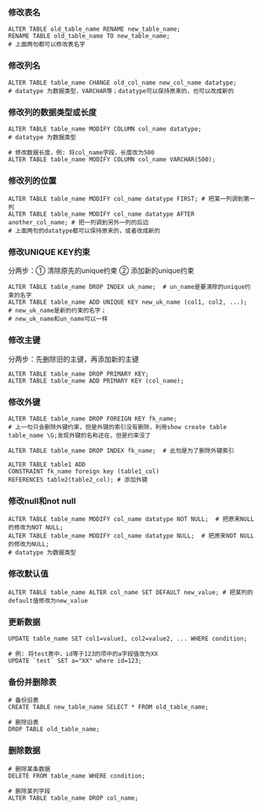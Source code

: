 ### 修改表名
```mysql
ALTER TABLE old_table_name RENAME new_table_name;
RENAME TABLE old_table_name TO new_table_name;
# 上面两句都可以修改表名字
```

### 修改列名
```mysql
ALTER TABLE table_name CHANGE old_col_name new_col_name datatype; 
# datatype 为数据类型，VARCHAR等；datatype可以保持原来的，也可以改成新的
```

### 修改列的数据类型或长度
```mysql
ALTER TABLE table_name MODIFY COLUMN col_name datatype;
# datatype 为数据类型

# 修改数据长度，例: 将col_name字段，长度改为500
ALTER TABLE table_name MODIFY COLUMN col_name VARCHAR(500); 
```

### 修改列的位置
```mysql
ALTER TABLE table_name MODIFY col_name datatype FIRST; # 把某一列调到第一列
ALTER TABLE table_name MODIFY col_name datatype AFTER another_col_name; # 把一列调到另外一列的后边
# 上面两句的datatype都可以保持原来的，或者改成新的
```

### 修改UNIQUE KEY约束
分两步：① 清除原先的unique约束  ② 添加新的unique约束

```mysql
ALTER TABLE table_name DROP INDEX uk_name;  # un_name是要清除的unique约束的名字
ALTER TABLE table_name ADD UNIQUE KEY new_uk_name (col1, col2, ...);   # new_uk_name是新的约束的名字；
# new_uk_name和un_name可以一样
```
### 修改主键
分两步：先删除旧的主键，再添加新的主键

```mysql
ALTER TABLE table_name DROP PRIMARY KEY;
ALTER TABLE table_name ADD PRIMARY KEY (col_name);
```

### 修改外键
```mysql
ALTER TABLE table_name DROP FOREIGN KEY fk_name; 
# 上一句只会删除外键约束，但是外键的索引没有删除，利用show create table table_name \G;发现外键的名称还在，但是约束没了

ALTER TABLE table_name DROP INDEX fk_name;  # 此句是为了删除外键索引

ALTER TABLE table1 ADD 
CONSTRAINT fk_name foreign key (table1_col) 
REFERENCES table2(table2_col); # 添加外键
```

### 修改null和not null

```mysql
ALTER TABLE table_name MODIFY col_name datatype NOT NULL;  # 把原来NULL的修改为NOT NULL;
ALTER TABLE table_name MODIFY col_name datatype NULL;  # 把原来NOT NULL的修改为NULL;
# datatype 为数据类型
```

### 修改默认值

```mysql
ALTER TABLE table_name ALTER col_name SET DEFAULT new_value; # 把某列的default值修改为new_value
```

### 更新数据

```mysql
UPDATE table_name SET col1=value1, col2=value2, ... WHERE condition;

# 例: 将test表中，id等于123的项中的a字段值改为XX
UPDATE `test` SET a="XX" where id=123;
```

### 备份并删除表
```mysql
# 备份旧表
CREATE TABLE new_table_name SELECT * FROM old_table_name;

# 删除旧表
DROP TABLE old_table_name;
```

### 删除数据
```mysql
# 删除某条数据
DELETE FROM table_name WHERE condition; 

# 删除某列字段
ALTER TABLE table_name DROP col_name; 
```
